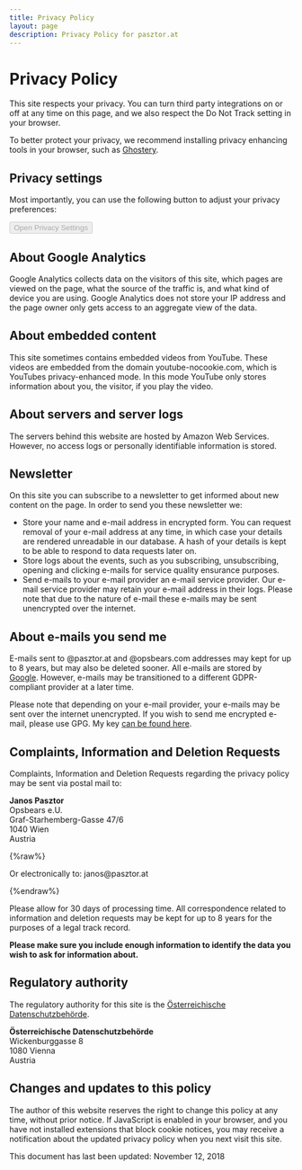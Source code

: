 ```yaml
---
title: Privacy Policy
layout: page
description: Privacy Policy for pasztor.at
---
```


# Privacy Policy

This site respects your privacy. You can turn third party integrations on or off at any time on this page, and we also
respect the Do Not Track setting in your browser.

To better protect your privacy, we recommend installing privacy enhancing tools in your browser, such as
[Ghostery](https://www.ghostery.com/).

## Privacy settings

Most importantly, you can use the following button to adjust your privacy preferences:

<button class="privacy__open" disabled>Open Privacy Settings</button>

## About Google Analytics

Google Analytics collects data on the visitors of this site, which pages are viewed on the page, what the source of the
traffic is, and what kind of device you are using. Google Analytics does not store your IP address and the page owner
only gets access to an aggregate view of the data. 

## About embedded content

This site sometimes contains embedded videos from YouTube. These videos are embedded from the domain
youtube-nocookie.com, which is YouTubes privacy-enhanced mode. In this mode YouTube only stores information about
you, the visitor, if you play the video.

## About servers and server logs

The servers behind this website are hosted by Amazon Web Services. However, no access logs or personally identifiable
information is stored.

## Newsletter

On this site you can subscribe to a newsletter to get informed about new content on the page. In order to send you these
newsletter we:

- Store your name and e-mail address in encrypted form. You can request removal of your e-mail address at any time, in
  which case your details are rendered unreadable in our database. A hash of your details is kept to be able to respond
  to data requests later on.
- Store logs about the events, such as you subscribing, unsubscribing, opening and clicking e-mails for service quality
  ensurance purposes.
- Send e-mails to your e-mail provider an e-mail service provider. Our e-mail service provider may retain your e-mail 
  address in their logs. Please note that due to the nature of e-mail these e-mails may be sent unencrypted over the
  internet.

## About e-mails you send me

E-mails sent to @pasztor.at and @opsbears.com addresses may kept for up to 8 years, but may also be deleted sooner.
All e-mails are stored by [Google](https://gsuite.google.com/). However, e-mails may be transitioned to a different
GDPR-compliant provider at a later time. 

Please note that depending on your e-mail provider, your e-mails may be sent over the internet unencrypted. If you wish
to send me encrypted e-mail, please use GPG. My key [can be found here](/gpg.txt).
 
## Complaints, Information and Deletion Requests

Complaints, Information and Deletion Requests regarding the privacy policy may be sent via postal mail to:

**Janos Pasztor**<br />
Opsbears e.U.<br />
Graf-Starhemberg-Gasse 47/6<br />
1040 Wien<br />
Austria

{%raw%}
<p>Or electronically to: &#106;&#097;&#110;&#111;&#115;&#064;&#112;&#097;&#115;&#122;&#116;&#111;&#114;&#046;&#097;&#116;</p>
{%endraw%}

Please allow for 30 days of processing time. All correspondence related to information and deletion requests may be
kept for up to 8 years for the purposes of a legal track record.

**Please make sure you include enough information to identify the data you wish to ask for information about.**

## Regulatory authority

The regulatory authority for this site is the [Österreichische Datenschutzbehörde](https://www.data-protection-authority.gv.at/).

**Österreichische Datenschutzbehörde**<br />
Wickenburggasse 8<br />
1080 Vienna<br />
Austria

## Changes and updates to this policy

The author of this website reserves the right to change this policy at any time, without prior notice. If JavaScript
is enabled in your browser, and you have not installed extensions that block cookie notices, you may receive a 
notification about the updated privacy policy when you next visit this site.

This document has last been updated: November 12, 2018
